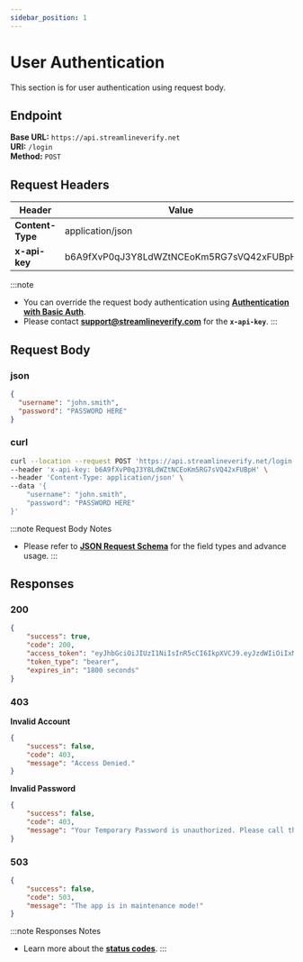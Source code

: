 ```yaml
---
sidebar_position: 1
---
```


# User Authentication
This section is for user authentication using request body.

## Endpoint

**Base URL:** `https://api.streamlineverify.net`  
**URI:** `/login`  
**Method:** `POST`  

## Request Headers

|Header  |Value  |
|---|---|
|**Content-Type**  |application/json  |
|**x-api-key**   |b6A9fXvP0qJ3Y8LdWZtNCEoKm5RG7sVQ42xFUBpH   |
 
:::note
- You can override the request body authentication using **[Authentication with Basic Auth](./user-authentication-basic-auth.md#request-header)**.
- Please contact **support@streamlineverify.com** for the **`x-api-key`**.
:::


## Request Body

### json
```json
{
  "username": "john.smith",
  "password": "PASSWORD HERE"
}
```

### curl
```bash
curl --location --request POST 'https://api.streamlineverify.net/login' \
--header 'x-api-key: b6A9fXvP0qJ3Y8LdWZtNCEoKm5RG7sVQ42xFUBpH' \
--header 'Content-Type: application/json' \
--data '{
    "username": "john.smith",
    "password": "PASSWORD HERE"
}'
```
:::note Request Body Notes
- Please refer to **[JSON Request Schema](./json-request-schema.mdx)** for the field types and advance usage.
:::

## Responses

### 200
```json
{
    "success": true,
    "code": 200,
    "access_token": "eyJhbGciOiJIUzI1NiIsInR5cCI6IkpXVCJ9.eyJzdWIiOiIxMjM0NTY3ODkwIiwibmFtZSI6IkpvaG4gRG9lIiwiaWF0IjoxNTE2MjM5MDIyfQ.SflKxwRJSMeKKF2QT4fwpMeJf36POk6yJV_adQssw5c",
    "token_type": "bearer",
    "expires_in": "1800 seconds"
}
```

### 403
**Invalid Account**
```json
{
    "success": false,
    "code": 403,
    "message": "Access Denied."
}
```

**Invalid Password**
```json
{
    "success": false,
    "code": 403,
    "message": "Your Temporary Password is unauthorized. Please call the Help Desk."
}
```

### 503
```json
{
    "success": false,
    "code": 503,
    "message": "The app is in maintenance mode!"
}
```

:::note Responses Notes
- Learn more about the [**status codes**](./status-codes.md).
:::